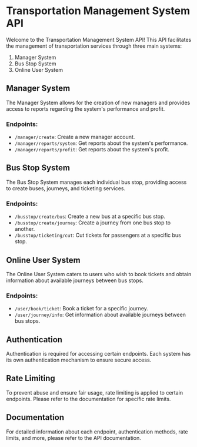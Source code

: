 # Transportation Management System API

Welcome to the Transportation Management System API! This API facilitates the management of transportation services through three main systems:

1. Manager System
2. Bus Stop System
3. Online User System

## Manager System

The Manager System allows for the creation of new managers and provides access to reports regarding the system's performance and profit.

### Endpoints:

- `/manager/create`: Create a new manager account.
- `/manager/reports/system`: Get reports about the system's performance.
- `/manager/reports/profit`: Get reports about the system's profit.

## Bus Stop System

The Bus Stop System manages each individual bus stop, providing access to create buses, journeys, and ticketing services.

### Endpoints:

- `/busstop/create/bus`: Create a new bus at a specific bus stop.
- `/busstop/create/journey`: Create a journey from one bus stop to another.
- `/busstop/ticketing/cut`: Cut tickets for passengers at a specific bus stop.

## Online User System

The Online User System caters to users who wish to book tickets and obtain information about available journeys between bus stops.

### Endpoints:

- `/user/book/ticket`: Book a ticket for a specific journey.
- `/user/journey/info`: Get information about available journeys between bus stops.

## Authentication

Authentication is required for accessing certain endpoints. Each system has its own authentication mechanism to ensure secure access.

## Rate Limiting

To prevent abuse and ensure fair usage, rate limiting is applied to certain endpoints. Please refer to the documentation for specific rate limits.

## Documentation

For detailed information about each endpoint, authentication methods, rate limits, and more, please refer to the API documentation.
